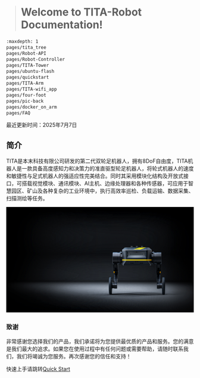 > # Welcome to TITA-Robot Documentation!

```{toctree}
:maxdepth: 1
pages/tita_tree
pages/Robot-API
pages/Robot-Controller
pages/TITA-Tower
pages/ubuntu-flash
pages/quickstart
pages/TITA-Arm
pages/TITA-wifi_app
pages/four-foot
pages/pic-back
pages/docker_on_arm
pages/FAQ
```
最近更新时间：2025年7月7日

## 简介

TITA是本末科技有限公司研发的第二代双轮足机器人，拥有8DoF自由度，TITA机器人是一款具备高度感知力和决策力的准直驱型轮足机器人，将轮式机器人的速度和敏捷性与足式机器人的强适应性完美结合。同时其采用模块化结构及开放式接口，可搭载视觉模块、通讯模块、Al主机、边缘处理器和各种传感器，可应用于智慧园区、矿山及各种复杂的工业环境中，执行高效率巡检、负载运输、数据采集、扫描测绘等任务。

![tita](./_static/tita6.jpg)

### 致谢
非常感谢您选择我们的产品，我们承诺将为您提供最优质的产品和服务。您的满意是我们最大的追求。如果您在使用过程中有任何问题或需要帮助，请随时联系我们，我们将竭诚为您服务。再次感谢您的信任和支持！

快速上手请跳转[Quick Start](https://tita-development-manual-uc.readthedocs.io/zh-cn/latest/pages/quickstart.html)


